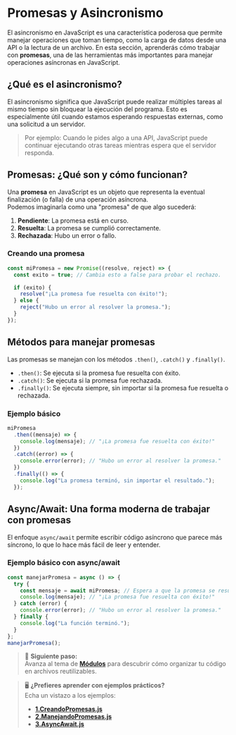 # Promesas y Asincronismo

El asincronismo en JavaScript es una característica poderosa que permite manejar operaciones que toman tiempo, como la carga de datos desde una API o la lectura de un archivo. En esta sección, aprenderás cómo trabajar con **promesas**, una de las herramientas más importantes para manejar operaciones asíncronas en JavaScript.

## ¿Qué es el asincronismo?

El asincronismo significa que JavaScript puede realizar múltiples tareas al mismo tiempo sin bloquear la ejecución del programa. Esto es especialmente útil cuando estamos esperando respuestas externas, como una solicitud a un servidor.

> Por ejemplo: Cuando le pides algo a una API, JavaScript puede continuar ejecutando otras tareas mientras espera que el servidor responda.

## Promesas: ¿Qué son y cómo funcionan?

Una **promesa** en JavaScript es un objeto que representa la eventual finalización (o falla) de una operación asíncrona.  
Podemos imaginarla como una "promesa" de que algo sucederá:

1. **Pendiente**: La promesa está en curso.
2. **Resuelta**: La promesa se cumplió correctamente.
3. **Rechazada**: Hubo un error o fallo.

### Creando una promesa

```javascript
const miPromesa = new Promise((resolve, reject) => {
  const exito = true; // Cambia esto a false para probar el rechazo.

  if (exito) {
    resolve("¡La promesa fue resuelta con éxito!");
  } else {
    reject("Hubo un error al resolver la promesa.");
  }
});
```

## Métodos para manejar promesas

Las promesas se manejan con los métodos `.then()`, `.catch()` y `.finally()`.

- `.then()`: Se ejecuta si la promesa fue resuelta con éxito.
- `.catch()`: Se ejecuta si la promesa fue rechazada.
- `.finally()`: Se ejecuta siempre, sin importar si la promesa fue resuelta o rechazada.

### Ejemplo básico

```javascript
miPromesa
  .then((mensaje) => {
    console.log(mensaje); // "¡La promesa fue resuelta con éxito!"
  })
  .catch((error) => {
    console.error(error); // "Hubo un error al resolver la promesa."
  })
  .finally(() => {
    console.log("La promesa terminó, sin importar el resultado.");
  });
```

## Async/Await: Una forma moderna de trabajar con promesas

El enfoque `async/await` permite escribir código asíncrono que parece más síncrono, lo que lo hace más fácil de leer y entender.

### Ejemplo básico con async/await

```javascript
const manejarPromesa = async () => {
  try {
    const mensaje = await miPromesa; // Espera a que la promesa se resuelva.
    console.log(mensaje); // "¡La promesa fue resuelta con éxito!"
  } catch (error) {
    console.error(error); // "Hubo un error al resolver la promesa."
  } finally {
    console.log("La función terminó.");
  }
};
manejarPromesa();
```

> 🚀 **Siguiente paso:**  
> Avanza al tema de **[Módulos](./09-modulos.md)** para descubrir cómo organizar tu código en archivos reutilizables.

> 🖥️ **¿Prefieres aprender con ejemplos prácticos?**  
Echa un vistazo a los ejemplos:
> - **[1.CreandoPromesas.js](../ejemplos/08-promesas-y-asincronismo/CreandoPromesas.js)**
> - **[2.ManejandoPromesas.js](../ejemplos/08-promesas-y-asincronismo/ManejandoPromesas.js)**
> - **[3.AsyncAwait.js](../ejemplos/08-promesas-y-asincronismo/AsyncAwait.js)**
